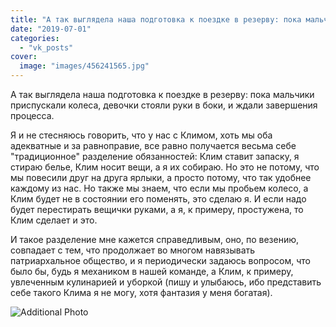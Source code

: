 ```yaml
---
title: "А так выглядела наша подготовка к поездке в резерву: пока мальчики приспускали колеса, девочки стоял..."
date: "2019-07-01"
categories: 
  - "vk_posts"
cover:
  image: "images/456241565.jpg"
---
```


А так выглядела наша подготовка к поездке в резерву: пока мальчики приспускали колеса, девочки стояли руки в боки, и ждали завершения процесса.

Я и не стесняюсь говорить, что у нас с Климом, хоть мы оба адекватные и за равноправие, все равно получается весьма себе "традиционное" разделение обязанностей: Клим ставит запаску, я стираю белье, Клим носит вещи, а я их собираю. Но это не потому, что мы повесили друг на друга ярлыки, а просто потому, что так удобнее каждому из нас. Но также мы знаем, что если мы пробьем колесо, а Клим будет не в состоянии его поменять, это сделаю я. И если надо будет перестирать вещички руками, а я, к примеру, простужена, то Клим сделает и это.

<!--more-->

И такое разделение мне кажется справедливым, оно, по везению, совпадает с тем, что продолжает во многом навязывать патриархальное общество, и я периодически задаюсь вопросом, что было бы, будь я механиком в нашей команде, а Клим, к примеру, увлеченным кулинарией и уборкой (пишу и улыбаюсь, ибо представить себе такого Клима я не могу, хотя фантазия у меня богатая).

![Additional Photo](https://vodpop.ru/wp-content/uploads/2023/07/456241566.jpg)
